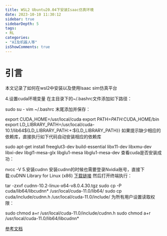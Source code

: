 ```yaml
---
title: WSL2 Ubuntu20.04下安装Isaac仿真环境
date: 2023-10-10 11:30:12
sidebar: true
sidebarDepth: 5
tags:
- RL
categories:
- "AI及机器人等"
isShowComments: true
---
```


# 引言

本文记录了如何在wsl2中安装以及使用Isaac sim仿真平台

4.设置cuda环境变量
在主目录下的~/.bashrc文件添加如下路径：

sudo su -
vim ~/.bashrc
末尾添加并保存：

export CUDA_HOME=/usr/local/cuda
export PATH=$PATH:$CUDA_HOME/bin
export LD_LIBRARY_PATH=/usr/local/cuda-10.1/lib64${LD_LIBRARY_PATH:+:${LD_LIBRARY_PATH}}
如果提示缺少相应的依赖库，直接执行如下代码自动安装相应的依赖库

sudo apt-get install freeglut3-dev build-essential libx11-dev libxmu-dev libxi-dev libgl1-mesa-glx libglu1-mesa libglu1-mesa-dev
查看cuda是否安装成功：

nvcc -V
5.安装cudnn
安装cudnn的时候也需要登录Nvidia账号，直接下载:cuDNN Library for Linux (x86)
[下载链接](https://developer.nvidia.com/rdp/cudnn-archive)
然后打开终端执行：

tar -zxvf cudnn-10.2-linux-x64-v8.0.4.30.tgz
sudo cp -P cuda/lib64/libcudnn* /usr/local/cuda-11.0/lib64/
sudo cp  cuda/include/cudnn.h /usr/local/cuda-11.0/include/
为所有用户设置读取权限：

sudo chmod a+r /usr/local/cuda-11.0/include/cudnn.h
sudo chmod a+r /usr/local/cuda-11.0/lib64/libcudnn*

[参考文档](https://zhuanlan.zhihu.com/p/350399229)